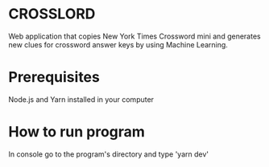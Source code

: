 # CROSSLORD
Web application that copies New York Times Crossword mini and generates new clues for crossword answer keys by using Machine Learning.

# Prerequisites
Node.js and Yarn installed in your computer

# How to run program
In console go to the program's directory and type 'yarn dev'
